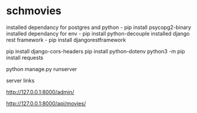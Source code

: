 # schmovies

installed dependancy for postgres and python - pip install psycopg2-binary
installed dependancy for env - pip install python-decouple
installed django rest framework - pip install djangorestframework

pip install django-cors-headers
pip install python-dotenv
python3 -m pip install requests


python manage.py runserver

server links

http://127.0.0.1:8000/admin/

http://127.0.0.1:8000/api/movies/